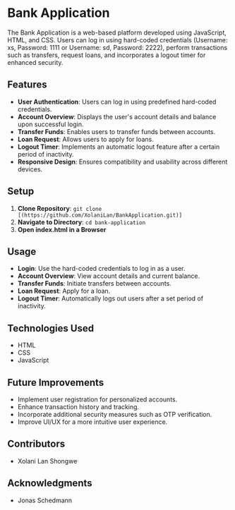# Bank Application

The Bank Application is a web-based platform developed using JavaScript, HTML, and CSS. Users can log in using hard-coded credentials (Username: xs, Password: 1111 or Username: sd, Password: 2222), perform transactions such as transfers, request loans, and incorporates a logout timer for enhanced security.

## Features

- **User Authentication**: Users can log in using predefined hard-coded credentials.
- **Account Overview**: Displays the user's account details and balance upon successful login.
- **Transfer Funds**: Enables users to transfer funds between accounts.
- **Loan Request**: Allows users to apply for loans.
- **Logout Timer**: Implements an automatic logout feature after a certain period of inactivity.
- **Responsive Design**: Ensures compatibility and usability across different devices.

## Setup

1. **Clone Repository**: `git clone [(https://github.com/XolaniLan/BankApplication.git)]`
2. **Navigate to Directory**: `cd bank-application`
3. **Open index.html in a Browser**

## Usage

- **Login**: Use the hard-coded credentials to log in as a user.
- **Account Overview**: View account details and current balance.
- **Transfer Funds**: Initiate transfers between accounts.
- **Loan Request**: Apply for a loan.
- **Logout Timer**: Automatically logs out users after a set period of inactivity.

## Technologies Used

- HTML
- CSS
- JavaScript

## Future Improvements

- Implement user registration for personalized accounts.
- Enhance transaction history and tracking.
- Incorporate additional security measures such as OTP verification.
- Improve UI/UX for a more intuitive user experience.

## Contributors

- Xolani Lan Shongwe

## Acknowledgments

- Jonas Schedmann
